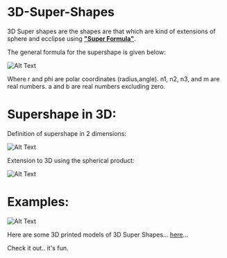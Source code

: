 # 3D-Super-Shapes

3D Super shapes are the shapes are that which are kind of extensions of sphere and ecclipse using [**"Super Formula"**](http://paulbourke.net/geometry/supershape/).

The general formula for the supershape is given below:

![Alt Text](http://paulbourke.net/geometry/supershape/supershape1.gif)

Where r and phi are polar coordinates (radius,angle). n1, n2, n3, and m are real numbers. a and b are real numbers excluding zero.

# Supershape in 3D:

Definition of supershape in 2 dimensions:

![Alt Text](http://paulbourke.net/geometry/supershape/equation1.gif)

Extension to 3D using the spherical product:

![Alt Text](http://paulbourke.net/geometry/supershape/equation2.gif)

# Examples:

![Alt Text](http://paulbourke.net/geometry/supershape/C_0011.jpg)

Here are some 3D printed models of 3D Super Shapes... [here](https://www.syedrezaali.com/3d-supershapes/)...

Check it out.. it's fun.

